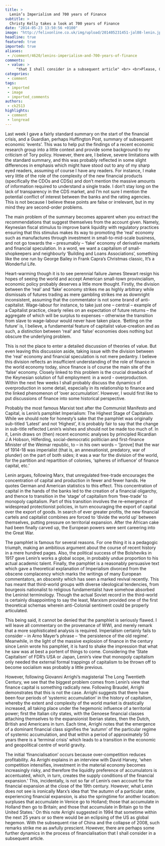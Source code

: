 ```yaml
---
title: >
  Lenin’s Imperialism and 700 years of Finance
subtitle: >
  Christy Kelly takes a look at 700 years of Finance
date: "2014-05-23 13:50:56 +0100"
image: "http://felixonline.co.uk/img/upload/201405231451-jal08-lenin.jpg"
headline: true
featured: true
imported: true
aliases:
 - /comment/4620/lenins-imperialism-and-700-years-of-finance
comments:
 - value: >
     "that I shall consider in a subsequent article" <br> <br>Please, God, no. No more.
categories:
 - comment
tags:
 - imported
 - image
 - imported_comments
authors:
 - ck2513
highlights:
 - comment
 - longread
---
```


Last week I gave a fairly standard summary on the start of the financial crisis, and a Guardian, perhaps Huffington Post, summary of subsequent economic ‘events’. This was to help put the findings of a recent economic research group into a little context and provide some background to my criticism of Tory policy. However, there are, I believe, severe limitations with the standard summary, and this was probably reflected in some slight differences in emphasis which might have stood out to any of my sharp eyed readers, assuming of course I have any readers. For instance, I make very little of the role of the complexity of the new financial products (specifically the CDOs and CDSs) and don’t mention the massive amounts of information required to understand a single trade. I don’t stay long on the lack of transparency in the CDS market, and I’m not sure I mention the potential conflict of interest between the banks and the rating agencies. This is not because I believe these points are false or irrelevant, but in my mind they are second-order problems.

The main problem of the summary becomes apparent when you extract the recommendations that suggest themselves from the account given. Namely, Keynesian fiscal stimulus to improve bank liquidity with regulatory practices ensuring that this stimulus makes its way to promoting the ‘real’ economy such as manufactures through investment in small-to-mid-scale business, and not go towards the – presumably – ‘fake’ economy of derivative markets and financial speculation. In a word, we want a capitalism of small-shopkeepers and neighbourly ‘Building and Loans Associations’, something like the one run by George Bailey in Frank Capra’s Christmas classic, It’s a Wonderful Life.

Heart-warming though it is to see perennial failure James Stewart resign his hopes of seeing the world and accept American small-town provincialism, economic policy probably deserves a little more thought. Firstly, the division between the ‘real’ and ‘fake’ economy strikes me as highly arbitrary while dismissals of futures trading as mere gambling strikes me as downright inconsistent, assuming that the commentator is not some brand of anti-capitalist. Wage-labour for instance, to take just one – central – example of a Capitalist practice, clearly relies on an expectation of future returns – the aggregate of which will be surplus to expenses – otherwise the transition from slave to wage-labour would never have taken place. ‘Betting on the future’ is, I believe, a fundamental feature of capitalist value-creation and as such, a distinction between ‘real’ and ‘false’ economies does nothing but obscure the underlying problem.

This is not the place to enter a detailed discussion of theories of value. But even leaving this discussion aside, taking issue with the division between the ‘real’ economy and financial speculation is not mere pedantry. I believe this division reflects an insufficient understanding of the role of finance in the world economy today, since finance is of course the main site of the ‘false’ economy. Closely linked to this problem is the crucial drawback of the Keynesian solution of full employment: in a word - overproduction. Within the next few weeks I shall probably discuss the dynamics of overproduction in some detail, especially in its relationship to finance and the linked phenomenon of ‘over accumulation’. However, I would first like to put discussions of finance into some historical perspective.

Probably the most famous Marxist text after the Communist Manifesto and Capital, is Lenin’s pamphlet Imperialism: The Highest Stage of Capitalism. While we should note for honesty’s sake that the pamphlet was originally sub-titled ‘Latest’ and not ‘Highest’, it is probably fair to say that the change in sub-title reflected Lenin’s wishes and should not be made too much of. In it, Lenin draws on (then) recent economic analyses by principled Ricardian J A Hobson, Hilferding, social-democratic politician and first-finance Minister of the Weimar republic, to – in his own words – ‘[prove] that the war of 1914-18 was imperialist (that is, an annexationist, predatory, war of plunder) on the part of both sides; it was a war for the division of the world, for the partition and repartition of colonies, ‘spheres of influence’ of finance capital, etc.’

Lenin argues, following Marx, that unregulated free-trade encourages the concentration of capital and production in fewer and fewer hands. He quotes German and American statistics to this effect. This concentration of capital in the hands of the banks led to the creation of a financial oligarchy, and thence to transition in the ‘stage’ of capitalism from ‘free-trade’ to monopoly capitalism. Part of this transition involves the re-emergence of widespread protectionist policies, in turn encouraging the export of capital over the export of goods. In search of ever greater profits, the new financial cartels and capitalist combines are forced to ‘divide the world up’ between themselves, putting pressure on territorial expansion. After the African cake had been finally carved up, the European powers were sent careering into the Great War.

The pamphlet is famous for several reasons. For one thing it is a pedagogic triumph, making an ambitious argument about the course of recent history in a mere hundred pages. Also, the political success of the Bolsheviks in 1917 gave Lenin’s works a global scope, in probably undue proportion to his actual academic talent. Finally, the pamphlet is a reasonably persuasive text which gave a theoretical explanation of Imperialism divorced from the obscene complacency which marks the writings of many European commentators, an obscenity which has seen a marked revival recently. This has meant that third-world groups with diverse ideological tendencies, from bourgeois nationalist to religious fundamentalist have somehow absorbed the Leninist terminology. Though the actual Soviet record in the third-world is certainly disappointing to say the least, Marxism provided one of the first theoretical schemas wherein anti-Colonial sentiment could be properly articulated.

This being said, it cannot be denied that the pamphlet is seriously flawed. I will leave all commentary on the provenance of WWI, and merely remark that a more sophisticated analysis is required. Imperialism certainly fails to consider – in Arno Mayer’s phrase – ‘the persistence of the old regime’. Meanwhile, in the light of the massive explosion of finance in the century since Lenin wrote his pamphlet, it is hard to shake the impression that what he saw was at best a portent of things to come. Considering the ‘State Capitalism’ of FDR’s USA or Japan, Lenin’s view that monopoly capitalism only needed the external formal trappings of capitalism to be thrown off to become socialism was probably a little previous.

However, following Giovanni Arrighi’s magisterial The Long Twentieth Century, we see that the biggest problem comes from Lenin’s view that finance capital is something radically new. Following Braudel, Arrighi demonstrates that this is not the case. Arrighi suggests that there have been four periods of ‘systemic accumulation’ in the history of capitalism, whereby the extent and complexity of the world market is drastically increased, all taking place under the hegemonic influence of a territorial power; first the Italian city states, with the Genoese financial classes attaching themselves to the expansionist Iberian states, then the Dutch, British and Americans in turn. Each time, Arrighi notes that the emergence of a dominant financial class signifies the ‘autumn’ of the particular regime of systemic accumulation, and that within a period of approximately 50 years there is a ‘terminal crisis’ which leads to a transition in the economic and geopolitical centre of world gravity.

The initial ‘financialisation’ occurs because over-competition reduces profitability. As Arrighi explains in an interview with David Harvey, ‘when competition intensifies, investment in the material economy becomes increasingly risky, and therefore the liquidity preference of accumulators is accentuated, which, in turn, creates the supply conditions of the financial expansion.’ This, incidentally, is not so far of Lenin’s own account for the financial expansion at the close of the 19th century. However, what Lenin does not see is ironically Marx’s idea that ‘the autumn of a particular state, experiencing financial expansion, is also the springtime for another location: surpluses that accumulate in Venice go to Holland; those that accumulate in Holland then go to Britain; and those that accumulate in Britain go to the United States.’ On this note Arrighi suggested in 1994 that sometime within the next 25 years or so there would be an eclipsing of the US as global hegemon. With the subsequent rise of China and the collapse of 2008, such remarks strike me as awfully prescient. However, there are perhaps some further dynamics in the process of financialisation that I shall consider in a subsequent article.
